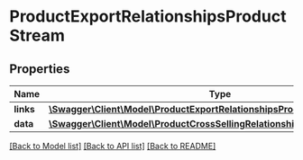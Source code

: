 # ProductExportRelationshipsProductStream

## Properties
Name | Type | Description | Notes
------------ | ------------- | ------------- | -------------
**links** | [**\Swagger\Client\Model\ProductExportRelationshipsProductStreamLinks**](ProductExportRelationshipsProductStreamLinks.md) |  | [optional] 
**data** | [**\Swagger\Client\Model\ProductCrossSellingRelationshipsProductStreamData**](ProductCrossSellingRelationshipsProductStreamData.md) |  | [optional] 

[[Back to Model list]](../../README.md#documentation-for-models) [[Back to API list]](../../README.md#documentation-for-api-endpoints) [[Back to README]](../../README.md)

